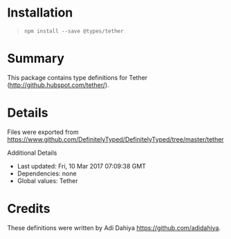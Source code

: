# Installation
> `npm install --save @types/tether`

# Summary
This package contains type definitions for Tether (http://github.hubspot.com/tether/).

# Details
Files were exported from https://www.github.com/DefinitelyTyped/DefinitelyTyped/tree/master/tether

Additional Details
 * Last updated: Fri, 10 Mar 2017 07:09:38 GMT
 * Dependencies: none
 * Global values: Tether

# Credits
These definitions were written by Adi Dahiya <https://github.com/adidahiya>.
